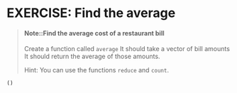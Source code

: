 # EXERCISE: Find the average

> #### Note::Find the average cost of a restaurant bill
> Create a function called `average`
> It should take a vector of bill amounts
> It should return the average of those amounts.
>
> Hint: You can use the functions `reduce` and `count`.
```eval-clojre
()
```

